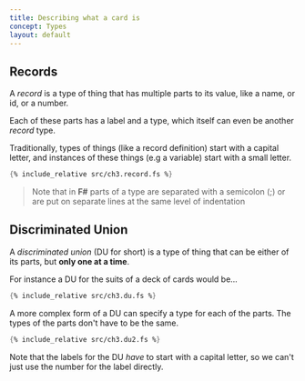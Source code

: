```yaml
---
title: Describing what a card is
concept: Types
layout: default
---
```

## Records
A _record_ is a type of thing that has multiple parts to its value, like a name, or id, or a number.

Each of these parts has a label and a type, which itself can even be another _record_ type.

Traditionally, types of things (like a record definition) start with a capital letter, and instances of these things (e.g a variable) start with a small letter.

```fsharp
{% include_relative src/ch3.record.fs %}
```

> Note that in __F#__ parts of a type are separated with a semicolon (;) or are put on separate lines at the same level of indentation


## Discriminated Union 
A _discriminated union_ (DU for short) is a type of thing that can be either of its parts, but __only one at a time__.

For instance a DU for the suits of a deck of cards would be...

```fsharp
{% include_relative src/ch3.du.fs %}
```

A more complex form of a DU can specify a type for each of the parts.  The types of the parts don't have to be the same.
```fsharp
{% include_relative src/ch3.du2.fs %}
```
Note that the labels for the DU _have_ to start with a capital letter, so we can't just use the number for the label directly.